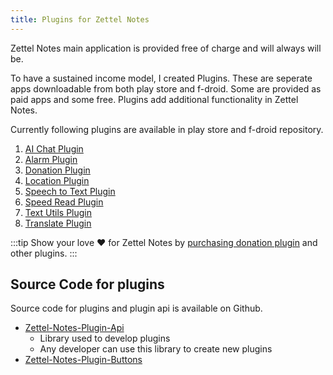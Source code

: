 ```yaml
---
title: Plugins for Zettel Notes
---
```


Zettel Notes main application is provided free of charge and will always will be.

To have a sustained income model, I created Plugins. These are seperate apps downloadable from both play store and f-droid. Some are provided as paid apps and some free. Plugins add additional functionality in Zettel Notes. 

Currently following plugins are available in play store and f-droid repository.

1. [AI Chat Plugin](./chat-ai-plugin.md)
2. [Alarm Plugin](./alarm-plugin.md)
3. [Donation Plugin](./donation-plugin.md)
4. [Location Plugin](./location-plugin.md)
5. [Speech to Text Plugin](./speech-to-text-plugin.md)
6. [Speed Read Plugin](./speed-read-plugin.md)
7. [Text Utils Plugin](./text-utils.md)
8. [Translate Plugin](./translate-plugin.md)

:::tip
Show your love ❤️ for Zettel Notes   by [purchasing donation plugin](https://play.google.com/store/apps/details?id=org.eu.thedoc.zettelnotes.buttons.dummy) and other plugins.
:::

## Source Code for plugins

Source code for plugins and plugin api is available on Github.
- [Zettel-Notes-Plugin-Api <i class='fa fa-github'></i>](https://github.com/damionx7/Zettel-Notes-Plugin-Api)
  - Library used to develop plugins
  - Any developer can use this library to create new plugins
- [Zettel-Notes-Plugin-Buttons <i class='fa fa-github'></i>](https://github.com/damionx7/Zettel-Notes-Plugin-Buttons/)
